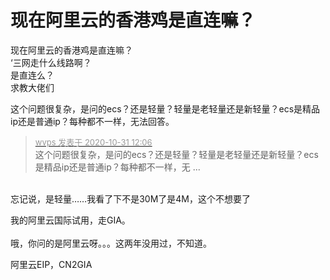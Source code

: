 # 现在阿里云的香港鸡是直连嘛？


现在阿里云的香港鸡是直连嘛？<br />
‘三网走什么线路啊？<br />
是直连么？<br />
求教大佬们

这个问题很复杂，是问的ecs？还是轻量？轻量是老轻量还是新轻量？ecs是精品ip还是普通ip？每种都不一样，无法回答。

<div class="quote"><blockquote><font size="2"><a href="https://www.hostloc.com/forum.php?mod=redirect&amp;goto=findpost&amp;pid=9380018&amp;ptid=760530" target="_blank"><font color="#999999">wvps 发表于 2020-10-31 12:06</font></a></font><br />
这个问题很复杂，是问的ecs？还是轻量？轻量是老轻量还是新轻量？ecs是精品ip还是普通ip？每种都不一样，无 ...</blockquote></div><br />
忘记说，是轻量……我看了下不是30M了是4M，这个不想要了<img src="static/image/smiley/default/lol.gif" smilieid="12" border="0" alt="" />

我的阿里云国际试用，走GIA。<br />
<br />
哦，你问的是阿里云呀。。。这两年没用过，不知道。<img id="aimg_paBO6" onclick="zoom(this, this.src, 0, 0, 0)" class="zoom" src="https://cdn.jsdelivr.net/gh/hishis/forum-master/public/images/patch.gif" onmouseover="img_onmouseoverfunc(this)" onload="thumbImg(this)" border="0" alt="" />

阿里云EIP，CN2GIA

